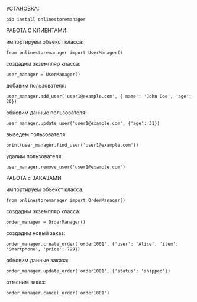 УСТАНОВКА:
```commandline
pip install onlinestoremanager
```



РАБОТА С КЛИЕНТАМИ:

импортируем объекст класса:
```commandline
from onlinestoremanager import UserManager()
```

создадим экземпляр класса:
```commandline
user_manager = UserManager()
```

добавим пользователя:
```commandline
user_manager.add_user('user1@example.com', {'name': 'John Doe', 'age': 30})
```

обновим данные пользователя:
```commandline
user_manager.update_user('user1@example.com', {'age': 31})
```

выведем пользователя:
```commandline
print(user_manager.find_user('user1@example.com'))
```

удалим пользователя:
```commandline
user_manager.remove_user('user1@example.com')
```

РАБОТА с ЗАКАЗАМИ

импортируем объекст класса:
```commandline
from onlinestoremanager import OrderManager()
```

создадим экземпляр класса:
```commandline
order_manager = OrderManager()
```

создадим новый заказ:
```commandline
order_manager.create_order('order1001', {'user': 'Alice', 'item': 'Smartphone', 'price': 799})
```

обновим данные заказа: 
```commandline
order_manager.update_order('order1001', {'status': 'shipped'})
```
отменим заказ: 
```commandline
order_manager.cancel_order('order1001')
```